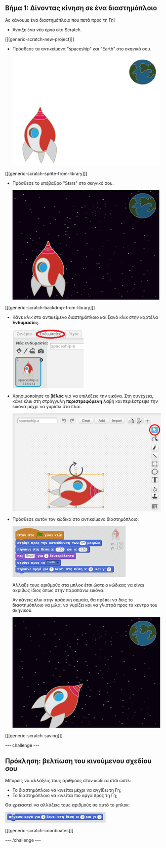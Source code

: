 ## Βήμα 1: Δίνοντας κίνηση σε ένα διαστημόπλοιο

Ας κάνουμε ένα διαστημόπλοιο που πετά προς τη Γη!

+ Άνοιξε ένα νέο έργο στο Scratch.

[[[generic-scratch-new-project]]]

+ Πρόσθεσε τα αντικείμενα "spaceship" και "Earth" στο σκηνικό σου.
    
    ![Αντικείμενα Διαστημόπλοιο και Γη](images/space-sprites.png)

[[[generic-scratch-sprite-from-library]]]

+ Πρόσθεσε το υπόβαθρο "Stars" στο σκηνικό σου.
    
    ![Ένα υπόβαθρο διαστήματος](images/space-backdrop.png)

[[[generic-scratch-backdrop-from-library]]]

+ Κάνε κλικ στο αντικείμενο διαστημόπλοιο και ξανά κλικ στην καρτέλα **Ενδυμασίες**.
    
    ![Ενδυμασία αντικειμένου](images/space-costume.png)

+ Χρησιμοποίησε το **βέλος** για να επιλέξεις την εικόνα. Στη συνέχεια, κάνε κλικ στη στρόγγυλη **περιστρεφόμενη** λαβή και περιέστρεψε την εικόνα μέχρι να γυρίσει στο πλάϊ.
    
    ![Περιστροφή μιας ενδυμασίας](images/space-rotate.png)

+ Πρόσθεσε αυτόν τον κώδικα στο αντικείμενο διαστημόπλοιο:
    
    ![Κώδικας διαστημόπλοιου](images/space-animate.png)
    
    Άλλαξε τους αριθμούς στα μπλοκ έτσι ώστε ο κώδικας να είναι ακριβώς ίδιος όπως στην παραπάνω εικόνα.
    
    Αν κάνεις κλικ στην πράσινη σημαία, θα πρέπει να δεις το διαστημόπλοιο να μιλά, να γυρίζει και να γλιστρά προς το κέντρο του σκηνικού.
    
    ![Δοκιμάζοντας ένα κινούμενο σχέδιο διαστημόπλοιου](images/space-animate-stage.png)

[[[generic-scratch-saving]]]

\--- challenge \---

## Πρόκληση: βελτίωση του κινούμενου σχεδίου σου

Μπορείς να αλλάξεις τους αριθμούς στον κώδικα έτσι ώστε:

+ Το διαστημόπλοιο να κινείται μέχρι να αγγίξει τη Γη;
+ Το διαστημόπλοιο να κινείται πιο αργά προς τη Γη;

Θα χρειαστεί να αλλάξεις τους αριθμούς σε αυτό το μπλοκ:

![Μπλοκ ολίσθησης](images/space-glide.png)

[[[generic-scratch-coordinates]]]

\--- /challenge \---